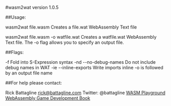 #wasm2wat version 1.0.5

##Usage:

wasm2wat file.wasm
Creates a file.wat WebAssembly Text file

wasm2wat file.wasm -o watfile.wat
Creates a watfile.wat WebAssembly Text file.
The -o flag allows you to specify an output file.

##Flags:

-f Fold into S-Expression syntax
-nd --no-debug-names Do not include debug names in WAT
-ie --inline-exports Write imports inline
-o is followed by an output file name

##For help please contact:

Rick Battagline
rick@battagline.com
Twitter: @battagline
[WASM Playground](https://embed.com/wasm/)
[WebAssembly Game Development Book](http://wasmbook.com)
